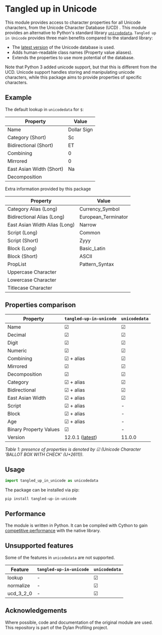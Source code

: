 # Tangled up in Unicode

This module provides access to character properties for all Unicode characters, from the Unicode Character Database (UCD) .
This module provides an alternative to Python's standard library [`unicodedata`](https://docs.python.org/3/library/unicodedata.html).
`Tangled up in Unicode` provides three main benefits compared to the standard library:
- The [latest version](http://www.unicode.org/versions/latest/) of the Unicode database is used.
- Adds human-readable class names (Property value aliases).
- Extends the properties to use more potential of the database.

Note that Python 3 added unicode support, but that this is different from the UCD.
Unicode support handles storing and manipulating unicode characters, while this package aims to provide properties of specific characters.

<!-- Please read the [docs](#) for details.-->

## Example

The default lookup in `unicodedata` for `$`:

| Property 					| Value 		 	|
|---------------------------|-------------------|
| Name	   					| Dollar Sign 		|
| Category (Short)			| Sc 		 		|
| Bidirectional (Short) 	| ET 				|
| Combining					| 0					|
| Mirrored					| 0					|
| East Asian Width (Short)	| Na				|
| Decomposition				| 					|

Extra information provided by this package

| Property 						| Value 		 		|
|-------------------------------|-----------------------|
| Category Alias (Long)			| Currency_Symbol		|
| Bidirectional Alias (Long)	| European_Terminator	|
| East Asian Width Alias (Long)	| Narrow				|
| Script (Long)					| Common				|
| Script (Short)				| Zyyy					|
| Block (Long)					| Basic_Latin			|
| Block (Short)					| ASCII					|
| PropList						| Pattern_Syntax		|
| Uppercase Character			|						|
| Lowercase Character			|						|
| Titlecase	Character			|						|


## Properties comparison

| Property					| `tangled-up-in-unicode`			| `unicodedata` 		|
|---------------------------|-------------------------------|-----------------------|
| Name						| &#9745;						| &#9745;  				|
| Decimal					| &#9745;						| &#9745;  				|
| Digit						| &#9745;						| &#9745;  				|
| Numeric					| &#9745;						| &#9745;  				|
| Combining           		| &#9745; + alias				| &#9745;  				|
| Mirrored           		| &#9745;						| &#9745;  				|
| Decomposition        		| &#9745;						| &#9745;  				|
| Category					| &#9745; + alias				| &#9745;  				|
| Bidirectional				| &#9745; + alias				| &#9745;  				|
| East Asian Width			| &#9745; + alias				| &#9745;  				|
| Script					| &#9745; + alias				| -  					|
| Block						| &#9745; + alias				| -  					|
| Age						| &#9745; + alias				| -  					|
| Binary Property Values 	| &#9745;						| -  					|
| Version					| 12.0.1 ([latest](http://www.unicode.org/versions/latest/))				| 11.0.0				|

_Table 1: presence of properties is denoted by &#9745; (Unicode Character 'BALLOT BOX WITH CHECK' (U+2611))._		

## Usage

```python
import tangled_up_in_unicode as unicodedata
```

The package can be installed via pip:

```
pip install tangled-up-in-unicode
```

## Performance

The module is written in Python. 
It can be compiled with Cython to gain [competitive performance](# "Meaning the null hypothesis of the two libraries having the same average runtime could not be rejected.") with the native library.

## Unsupported features

Some of the features in `unicodedata` are not supported. 

| Feature				| `tangled-up-in-unicode`		| `unicodedata` 		|
|-----------------------|-------------------------------|-----------------------|
| lookup	           	| -								| &#9745;  				|
| normalize           	| -								| &#9745;  				|
| ucd_3_2_0      		| -								| &#9745;  				|

## Acknowledgements
Where possible, code and documentation of the original module are used.
This repository is part of the Dylan Profiling project.